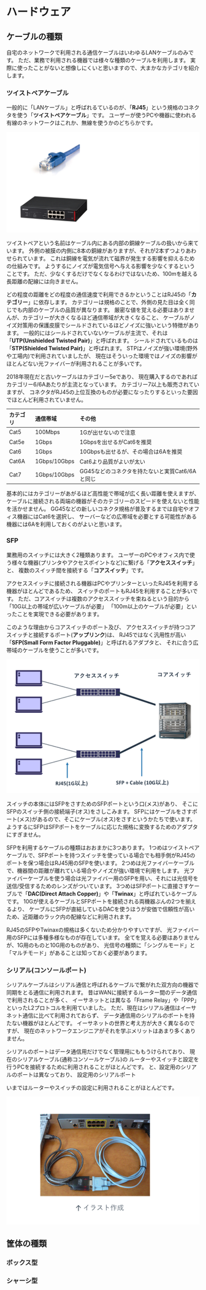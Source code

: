 # ハードウェア

## ケーブルの種類

自宅のネットワークで利用される通信ケーブルはいわゆるLANケーブルのみです。
ただ、業務で利用される機器では様々な種類のケーブルを利用します。
実際に使ったことがないと想像しにくいと思いますので、大まかなカテゴリを紹介します。

### ツイストペアケーブル

一般的に「LANケーブル」と呼ばれるているのが、「**RJ45**」という規格のコネクタを使う「**ツイストペアケーブル**」です。
ユーザーが使うPCや機器に使われる有線のネットワークはこれか、無線を使うかのどちらかです。

![image](./0015_image/01.png)

ツイストペアという名前はケーブル内にある内部の銅線ケーブルの扱いから来ています。
外側の被膜の内側に8本の銅線がありますが、それが2本ずつよりあわせられています。
これは銅線を電気が流れて磁界が発生する影響を抑えるための仕組みです。
ようするにノイズが電気信号へ与える影響を少なくするということです。
ただ、少なくするだけでなくなるわけではないため、100mを越える長距離の配線には向きません。

どの程度の距離をどの程度の通信速度で利用できるかということはRJ45の「**カテゴリー**」に依存します。
カテゴリーは規格のことで、外側の見た目は全く同じでも内部のケーブルの品質が異なります。
厳密な値を覚える必要はありませんが、カテゴリーが大きくなるほど通信帯域が大きくなること、
ケーブルがノイズ対策用の保護皮膜でシールドされているほどノイズに強いという特徴があります。
一般的にはシールドされていないケーブルが主流で、それは「**UTP(Unshielded Twisted Pair)**」と呼ばれます。
シールドされているものは「**STP(Shielded Twisted Pair)**」と呼ばれます。
STPはノイズが強い環境(野外や工場内)で利用されていましたが、
現在はそういった環境ではノイズの影響がほとんどない光ファイバーが利用されることが多いです。

2018年現在だと古いケーブルはカテゴリー5eであり、
現在購入するのであればカテゴリー6/6Aあたりが主流となっています。
カテゴリー7以上も販売されていますが、
コネクタがRJ45の上位互換のものが必要になったりするといった要因でほとんど利用されていません。

|カテゴリ|通信帯域|その他|
|:--|:--|:--|
|Cat5|100Mbps|1Gが出せないので注意|
|Cat5e|1Gbps|1Gbpsを出せるがCat6を推奨|
|Cat6|1Gbps|10Gbpsも出せるが、その場合は6Aを推奨|
|Cat6A|1Gbps/10Gbps|Cat6より品質がよいが太い|
|Cat7|1Gbps/10Gbps|GG45などのコネクタを持たないと実質Cat6/6Aと同じ|

基本的にはカテゴリーがあがるほど高性能で帯域が広く長い距離を使えますが、
ケーブルに接続される両端の機器がそのカテゴリーのスピードを使えないと性能を活かせません。
GG45などの新しいコネクタ規格が普及するまでは自宅やオフィス機器にはCat6を選択し、
サーバーなどの広帯域を必要とする可能性がある機器には6Aを利用しておくのがよいと思います。


### SFP

業務用のスイッチには大きく2種類あります。
ユーザーのPCやオフィス内で使う様々な機器(プリンタやアクセスポイントなど)に繋げる「**アクセススイッチ**」と、
複数のスイッチ間を接続する「**コアスイッチ**」です。

アクセススイッチに接続される機器はPCやプリンターといったRJ45を利用する機器がほとんどであるため、
スイッチのポートもRJ45を利用することが多いです。
ただ、コアスイッチは複数のアクセススイッチを束ねるという目的から「10G以上の帯域が広いケーブルが必要」
「100m以上のケーブルが必要」といったことを実現できる必要があります。

このような理由からコアスイッチのポート及び、
アクセススイッチが持つコアスイッチと接続するポート(**アップリンク**)は、
RJ45ではなく汎用性が高い「**SFP(Small Form Factor Pluggable)**」と呼ばれるアダプタと、
それに合う広帯域のケーブルを使うことが多いです。

![image](./0015_image/02.png)

スイッチの本体にはSFPをさすためのSFPポートという口(メス)があり、
そこにSFPのスイッチ側の接続端子(オス)をさしこみます。
SFPにはケーブルをさすポート(メス)があるので、そこにケーブル(オス)をさすというかたちで使います。
ようするにSFPはSFPポートをケーブルに応じた規格に変換するためのアダプタにすぎません。

SFPを利用するケーブルの種類はおおまかに3つあります。
1つめはツイストペアケーブルで、SFPポートを持つスイッチを使っている場合でも相手側がRJ45のポートを保つ場合はRJ45用のSFPを使います。
2つめは光ファイバーケーブルで、機器間の距離が離れている場合やノイズが強い環境で利用をします。
光ファイバーケーブルを使う場合は光ファイバー用のSFPを用い、それには光信号を送信/受信するためのレンズがついています。
3つめはSFPポートに直接さすケーブルで「**DAC(Direct Attach Copper)**」や「**Twinax**」と呼ばれているケーブルです。
10Gが使えるケーブルとSFPポートを接続される両機器ぶんの2つを揃えるより、
ケーブルにSFPが直結しているDACを使うほうが安価で信頼性が高いため、近距離のラック内の配線などに利用されます。

RJ45のSFPやTwinaxの規格は多くないため分かりやすいですが、
光ファイバー用のSFPには多種多様なものが存在しています。
全てを覚える必要はありませんが、1G用のものと10G用のものがあり、
光信号の種類に「シングルモード」と「マルチモード」があることは知っておく必要があります。


### シリアル(コンソールポート)

シリアルケーブルはシリアル通信と呼ばれるケーブルで繋がれた双方向の機器で同期をとる通信に利用されます。
昔はWANに接続するルーター間のデータ通信で利用されることが多く、
イーサネットとは異なる「Frame Relay」や「PPP」といったL2プロトコルを利用ていました。
ただ、現在はシリアル通信はイーサネット通信に比べて利用されておらず、
データ通信用のシリアルのポートを持たない機器がほとんどです。
イーサネットの世界と考え方が大きく異なるのですが、
現在のネットワークエンジニアがそれを学ぶメリットはあまり多くありません。

シリアルのポートはデータ通信用だけでなく管理用にももうけられており、
現在のシリアルケーブル(通称コンソールケーブル)の
ルーターやスイッチと設定を行うPCを接続するために利用されることがほとんどです。
と、設定用のシリアルのポートは異なっており、
設定用のシリアルポート

いまではルーターやスイッチの設定に利用されることがほとんどです。




![image](./0015_image/04.png)



## 筐体の種類

### ボックス型


### シャーシ型
